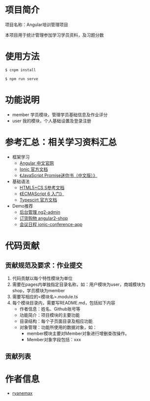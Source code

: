# 项目简介
项目名称：Angular培训管理项目

本项目用于统计管理参加学习学员资料，及习题分数

# 使用方法

```bash
$ cnpm install

$ npm run serve
```

# 功能说明
- member 学员模块，管理学员基础信息及作业评分
- user 我的模块，个人基础设置及登录注册

# 参考汇总：相关学习资料汇总
- 框架学习
    - [Angular 中文官网](https://angular.cn/)
    - [Ionic 官方文档](http://ionicframework.com/docs/)
    - [《JavaScript Promise迷你书（中文版）》](http://liubin.org/promises-book/#introduction)
- 基础语法
    - [HTML5+CS S参考文档](http://www.runoob.com/)
    - [《ECMAScript 6 入门》](http://es6.ruanyifeng.com/)
    - [Typescirt 官方文档](https://www.typescriptlang.org/docs/tutorial.html)
- Demo推荐
    - [后台管理 ng2-admin](http://akveo.com/ng2-admin/)
    - [订货购物 angular2-shop](http://carlosroso.com/angular2-shop/)
    - [会议日程 ionic-conference-app](https://github.com/driftyco/ionic-conference-app)


# 代码贡献
## 贡献规范及要求：作业提交
1. 代码贡献以每个特性模块为单位
2. 需要在pages内单独指定目录名称，如：用户模块为user，商城模块为shop，学员模块为member
3. 需要写相应的<模块名>.module.ts
4. 每个模块目录内，需要写README.md，包括如下内容
    - 作者信息：姓名、Github账号等
    - 功能简介：项目模块的主要功能
    - 目录结构：每个子页面目录及相应功能
    - 对象管理：功能所使用的数据对象，如：
        - member模块主要对Member对象进行增删查改操作。
        - Member对象字段包括：xxx

## 贡献列表


# 作者信息
- [ryanemax](https://github.com/ryanemax)
